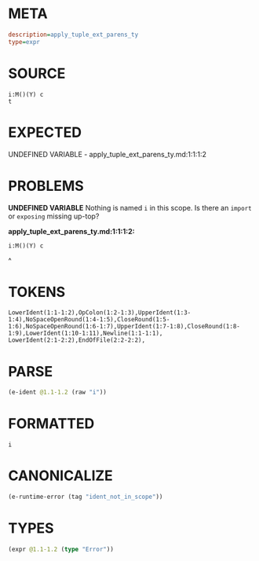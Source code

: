 # META
~~~ini
description=apply_tuple_ext_parens_ty
type=expr
~~~
# SOURCE
~~~roc
i:M()(Y) c
t
~~~
# EXPECTED
UNDEFINED VARIABLE - apply_tuple_ext_parens_ty.md:1:1:1:2
# PROBLEMS
**UNDEFINED VARIABLE**
Nothing is named `i` in this scope.
Is there an `import` or `exposing` missing up-top?

**apply_tuple_ext_parens_ty.md:1:1:1:2:**
```roc
i:M()(Y) c
```
^


# TOKENS
~~~zig
LowerIdent(1:1-1:2),OpColon(1:2-1:3),UpperIdent(1:3-1:4),NoSpaceOpenRound(1:4-1:5),CloseRound(1:5-1:6),NoSpaceOpenRound(1:6-1:7),UpperIdent(1:7-1:8),CloseRound(1:8-1:9),LowerIdent(1:10-1:11),Newline(1:1-1:1),
LowerIdent(2:1-2:2),EndOfFile(2:2-2:2),
~~~
# PARSE
~~~clojure
(e-ident @1.1-1.2 (raw "i"))
~~~
# FORMATTED
~~~roc
i
~~~
# CANONICALIZE
~~~clojure
(e-runtime-error (tag "ident_not_in_scope"))
~~~
# TYPES
~~~clojure
(expr @1.1-1.2 (type "Error"))
~~~
